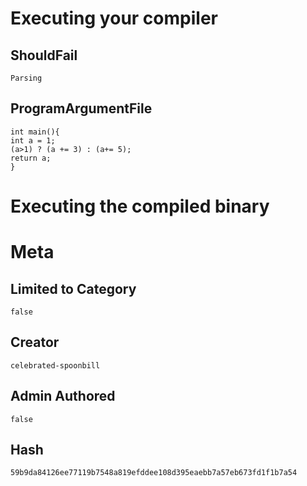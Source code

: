 # Executing your compiler

## ShouldFail

```
Parsing
```

## ProgramArgumentFile

```
int main(){
int a = 1;
(a>1) ? (a += 3) : (a+= 5);
return a;
}
```

# Executing the compiled binary

# Meta

## Limited to Category

```
false
```

## Creator

```
celebrated-spoonbill
```

## Admin Authored

```
false
```

## Hash

```
59b9da84126ee77119b7548a819efddee108d395eaebb7a57eb673fd1f1b7a54
```
